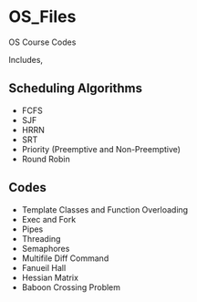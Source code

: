# OS_Files
 OS Course Codes
 
 Includes, 
 
 ## Scheduling Algorithms
 - FCFS
 - SJF
 - HRRN
 - SRT
 - Priority (Preemptive and Non-Preemptive)
 - Round Robin
 
## Codes
 - Template Classes and Function Overloading
 - Exec and Fork
 - Pipes
 - Threading
 - Semaphores
 - Multifile Diff Command
 - Fanueil Hall
 - Hessian Matrix
 - Baboon Crossing Problem
